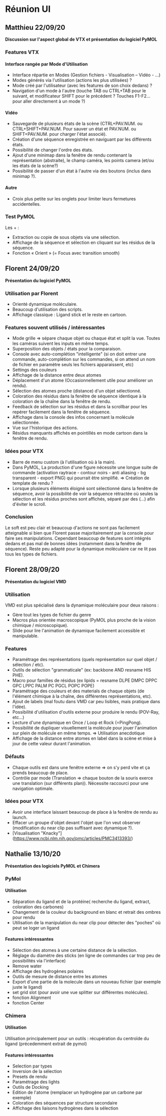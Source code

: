 # Réunion UI

## Matthieu 22/09/20
__Discussion sur l'aspect global de VTX et présentation du logiciel PyMOL__

### Features VTX

#### Interface rangée par Mode d'Utilisation
* Interface répartie en Modes (Gestion fichiers - Visualisation – Vidéo - ...)
* Modes générés via l'utilisation (actions les plus utilisées) ?
* Mode créé par l'utilisateur (avec les features de son choix dedans) ?
* Navigation d'un mode à l'autre (touche TAB ou CTRL+TAB pour le suivant, et modificateur SHIFT pour le précédent ? Touches F1-F2... pour aller directement à un mode ?)

#### Vidéo
* Sauvegarde de plusieurs états de la scène (CTRL+PAV.NUM. ou CTRL+SHIFT+PAV.NUM. Pour sauver un état et PAV.NUM. ou SHIFT+PAV.NUM. pour charger l'état associé).
* Création d'une séquence enregistrée en naviguant par les différents états.
* Possibilité de changer l'ordre des états.
* Ajout d'une minimap dans la fenêtre de rendu contenant la représentation (abstraite), le champ caméra, les points camera (et/ou les états de la scène?)
* Possibilité de passer d'un état à l'autre via des boutons (inclus dans minimap ?).

#### Autre
* Croix plus petite sur les onglets pour limiter leurs fermetures accidentelles.

### Test PyMOL
Les + :
* Extraction ou copie de sous objets via une sélection.
* Affichage de la séquence et sélection en cliquant sur les résidus de la séquence.
* Fonction « Orient » (= Focus avec transition smooth)



## Florent 24/09/20
__Présentation du logiciel PyMOL__

### Utilisation par Florent
* Orienté dynamique moléculaire.
* Beaucoup d'utilisation des scripts.
* Affichage classique : Ligand stick et le reste en cartoon.

### Features souvent utilisés / intéressantes
* Mode grille => sépare chaque objet ou chaque état et split la vue. Toutes les caméras suivent les inputs en même temps.
* Superposition des objets / états pour la comparaison.
* Console avec auto-complétion "intelligente" (si on doit entrer une commande, auto-complétion sur les commandes, si on attend un nom de fichier en paramètre seuls les fichiers apparaissent, etc)
* Settings des couleurs
* Affichage de la distance entre deux atomes
* Déplacement d'un atome (Occasionnellement utile pour améliorer un rendu).
* Sélection des atomes proche (distance) d'un objet sélectionné.
* Coloration des résidus dans la fenêtre de séquence identique à la coloration de la chaîne dans la fenêtre de rendu.
* Feedback de sélection sur les résidus et dans la scrollbar pour les repérer facilement dans la fenêtre de séquence.
* Affichage dans la console des infos concernant la molécule sélectionnée.
* Vue sur l'historique des actions.
* Résidus manquants affichés en pointillés en mode cartoon dans la fenêtre de rendu.

### Idées pour VTX
* Barre de menu custom (à l'utilisation où à la main).
* Dans PyMOL, La production d'une figure nécessite une longue suite de commande (activation raytrace - contour noirs - anti aliasing - bg transparent - export PNG) qui pourrait être simplifié.
	=> Création de template de rendu ?
* Lorsque plusieurs éléments éloigné sont sélectionné dans la fenêtre de séquence, avoir la possibilité de voir la séquence rétractée où seules la sélection et les résidus proches sont affichés, séparé par des (...) afin d'éviter le scroll.

### Conclusion
Le soft est peu clair et beaucoup d'actions ne sont pas facilement atteignable si bien que Florent passe majoritairement par la console pour faire ses manipulations.
Cependant beaucoup de features sont intégrés dedans et pas mal de bonnes idées (notamment dans la fenêtre de séquence).
Reste peu adapté pour la dynamique moléculaire car ne lit pas tous les types de fichiers.



## Florent 28/09/20
__Présentation du logiciel VMD__

### Utilisation
VMD est plus spécialisé dans la dynamique moléculaire pour deux raisons :
* Gère tout les types de fichier du genre
* Macros plus orientée macroscopique (PyMOL plus proche de la vision chimique / microscopique).
* Slide pour lire l'animation de dynamique facilement accessible et manipulable.

### Features
* Paramétrage des représentations (quels représentation sur quel objet / sélection / etc).
* Outils de sélection "grammaticale" (ex: backbone AND resname HIS PHE).
* Macro pour familles de résidus (ex lipids = resname DLPE DMPC DPPC GPC LPPC PALM PC PGCL POPC POPE)
* Paramétrage des couleurs et des materials de chaque objets (de l'élément chimique à la chaîne, des différentes représentations, etc).
* Ajout de labels (mal foutu dans VMD car peu lisibles, mais pratique dans l'idée).
* Possibilité d'utilisation d'outils externe pour produire le rendu (POV-Ray, etc...)
* Lecture d'une dynamique en Once / Loop et Rock (=PingPong).
* Possibilité de dupliquer visuellement la molécule pour jouer l'animation sur plein de molécule en même temps. => Utilisation anecdotique
* Affichage de la distance entre atomes en label dans la scène et mise à jour de cette valeur durant l'animation.

### Défauts
* Chaque outils est dans une fenêtre externe => on s'y perd vite et ça prends beaucoup de place.
* Contrôle par mode (Translation => chaque bouton de la souris exerce une translation (sur différents plan)). Nécessite raccourci pour une navigation optimale.


###  Idées pour VTX
* Avoir une interface laissant beaucoup de place à la fenêtre de rendu au launch.
* Effacer un groupe d'objet devant l'objet que l'on veut observer (modification du near clip pas suffisant avec dynamique ?).
* [Visualisation "Knacky"] (https://www.ncbi.nlm.nih.gov/pmc/articles/PMC3413393/)


## Nathalie 13/10/20
__Présentation des logiciels PyMOL et Chimera__

### PyMol

#### Utilisation
* Séparation du ligand et de la protéine( recherche du ligand, extract, coloration des carbones)
* Changement de la couleur du background en blanc et retrait des ombres pour rendu
* Utilisation de la manipulation du near clip pour détecter des "poches" où peut se loger un ligand
#### Features intéressantes
* Sélection des atomes à une certaine distance de la sélection.
* Réglage du diamètre des sticks (en ligne de commandes car trop peu de possibilités via l'interface)
* Remove water
* Affichage des hydrogènes polaires
* Outils de mesure de distance entre les atomes
* Export d'une partie de la molecule dans un nouveau fichier (par exemple juste le ligand)
* set grid slot (pour avoir une vue splitter sur différentes molécules).
* fonction Alignment
* fonction Center

### Chimera
#### Utilisation
Utilisation principalement pour un outils : récupération du centroïde du ligand (précedemment extrait de pymol)
#### Features intéressantes
* Selection par types
* Inversion de la sélection
* Presets de rendu
* Paramétrage des lights
* Outils de Docking
* Edition de l'atome (remplacer un hydrogène par un carbone par exemple)
* Coloration des séquences par structure secondaire
* Affichage des liaisons hydrogènes dans la sélection